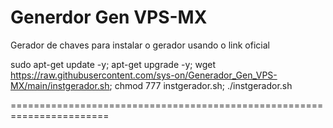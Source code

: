 # Generdor Gen VPS-MX

Gerador de chaves para instalar o gerador usando o link oficial

sudo apt-get update -y; apt-get upgrade -y; wget https://raw.githubusercontent.com/sys-on/Generador_Gen_VPS-MX/main/instgerador.sh; chmod 777 instgerador.sh; ./instgerador.sh

=======================================================================


